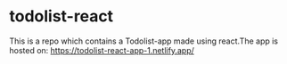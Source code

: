 # todolist-react
This is a repo which contains a Todolist-app made using react.The app is hosted on:
https://todolist-react-app-1.netlify.app/
